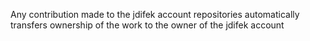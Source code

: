 Any contribution made to the jdifek account repositories automatically transfers ownership of the work to the owner of the jdifek account
